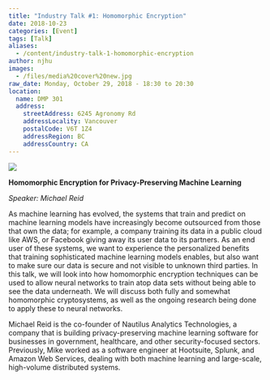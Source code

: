 ```yaml
---
title: "Industry Talk #1: Homomorphic Encryption"
date: 2018-10-23
categories: [Event]
tags: [Talk]
aliases:
  - /content/industry-talk-1-homomorphic-encryption
author: njhu
images:
  - /files/media%20cover%20new.jpg
raw_date: Monday, October 29, 2018 - 18:30 to 20:30
location:
  name: DMP 301
  address:
    streetAddress: 6245 Agronomy Rd
    addressLocality: Vancouver
    postalCode: V6T 1Z4
    addressRegion: BC
    addressCountry: CA
---
```


![](/files/media%20cover%20new.jpg)

**Homomorphic Encryption for Privacy-Preserving Machine Learning**

_Speaker: Michael Reid_

As machine learning has evolved, the systems that train and predict on machine learning models have increasingly become outsourced from those that own the data; for example, a company training its data in a public cloud like AWS, or Facebook giving away its user data to its partners. As an end user of these systems, we want to experience the personalized benefits that training sophisticated machine learning models enables, but also want to make sure our data is secure and not visible to unknown third parties. In this talk, we will look into how homomorphic encryption techniques can be used to allow neural networks to train atop data sets without being able to see the data underneath. We will discuss both fully and somewhat homomorphic cryptosystems, as well as the ongoing research being done to apply these to neural networks.

Michael Reid is the co-founder of Nautilus Analytics Technologies, a company that is building privacy-preserving machine learning software for businesses in government, healthcare, and other security-focused sectors. Previously, Mike worked as a software engineer at Hootsuite, Splunk, and Amazon Web Services, dealing with both machine learning and large-scale, high-volume distributed systems.
